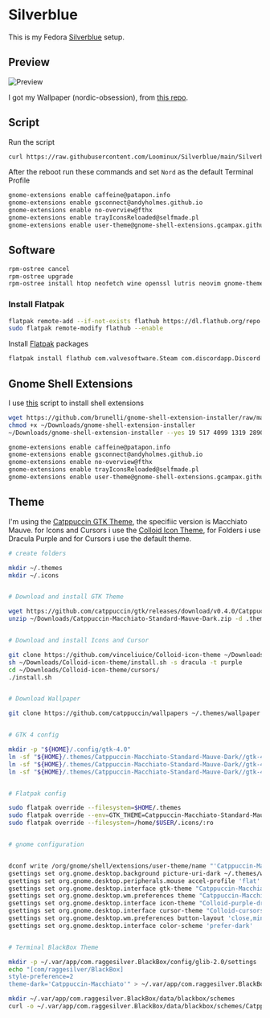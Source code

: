 # Silverblue

This is my Fedora [Silverblue](https://silverblue.fedoraproject.org) setup.

## Preview

![Preview](https://user-images.githubusercontent.com/115210873/199125395-d0ec6b6f-ad1b-4c50-b8fd-4263df1a1789.png)

I got my Wallpaper (nordic-obsession), from [this repo](https://github.com/dxnst/nord-wallpapers).

## Script

Run the script 
```sh
curl https://raw.githubusercontent.com/Loominux/Silverblue/main/Silverblue-setup.sh | sh
```

After the reboot run these commands and set `Nord` as the default Terminal Profile


```sh
gnome-extensions enable caffeine@patapon.info
gnome-extensions enable gsconnect@andyholmes.github.io
gnome-extensions enable no-overview@fthx
gnome-extensions enable trayIconsReloaded@selfmade.pl
gnome-extensions enable user-theme@gnome-shell-extensions.gcampax.github.com
```

## Software

```sh
rpm-ostree cancel
rpm-ostree upgrade
rpm-ostree install htop neofetch wine openssl lutris neovim gnome-themes-standard 
```

### Install Flatpak

```sh
flatpak remote-add --if-not-exists flathub https://dl.flathub.org/repo
sudo flatpak remote-modify flathub --enable
```

Install [Flatpak](https://www.flatpak.org) packages

```sh
flatpak install flathub com.valvesoftware.Steam com.discordapp.Discord com.valvesoftware.Steam.CompatibilityTool.Proton-GE com.raggesilver.BlackBox org.gtk.Gtk3theme.Catppuccin-Mocha-Mauve
```
## Gnome Shell Extensions

I use [this](https://github.com/brunelli/gnome-shell-extension-installer/) script to install shell extensions

```sh
wget https://github.com/brunelli/gnome-shell-extension-installer/raw/master/gnome-shell-extension-installer -P  ~/Downloads/
chmod +x ~/Downloads/gnome-shell-extension-installer
~/Downloads/gnome-shell-extension-installer --yes 19 517 4099 1319 2890 

gnome-extensions enable caffeine@patapon.info
gnome-extensions enable gsconnect@andyholmes.github.io
gnome-extensions enable no-overview@fthx
gnome-extensions enable trayIconsReloaded@selfmade.pl
gnome-extensions enable user-theme@gnome-shell-extensions.gcampax.github.com
```

## Theme

I'm using the [Catppuccin GTK Theme](https://github.com/catppuccin/gtk), the specifiic version is Macchiato Mauve. for Icons and Cursors i use the [Colloid Icon Theme](https://github.com/vinceliuice/Colloid-icon-theme), for Folders i use Dracula Purple and for Cursors i use the default theme.

```sh
# create folders

mkdir ~/.themes
mkdir ~/.icons


# Download and install GTK Theme

wget https://github.com/catppuccin/gtk/releases/download/v0.4.0/Catppuccin-Macchiato-Standard-Mauve-Dark.zip -P ~/Downloads/
unzip ~/Downloads/Catppuccin-Macchiato-Standard-Mauve-Dark.zip -d .themes/


# Download and install Icons and Cursor

git clone https://github.com/vinceliuice/Colloid-icon-theme ~/Downloads/Colloid-icon-theme
sh ~/Downloads/Colloid-icon-theme/install.sh -s dracula -t purple
cd ~/Downloads/Colloid-icon-theme/cursors/
./install.sh


# Download Wallpaper

git clone https://github.com/catppuccin/wallpapers ~/.themes/wallpaper


# GTK 4 config

mkdir -p "${HOME}/.config/gtk-4.0"
ln -sf "${HOME}/.themes/Catppuccin-Macchiato-Standard-Mauve-Dark//gtk-4.0/assets" "${HOME}/.config/gtk-4.0/assets"
ln -sf "${HOME}/.themes/Catppuccin-Macchiato-Standard-Mauve-Dark//gtk-4.0/gtk.css" "${HOME}/.config/gtk-4.0/gtk.css"
ln -sf "${HOME}/.themes/Catppuccin-Macchiato-Standard-Mauve-Dark//gtk-4.0/gtk-dark.css" "${HOME}/.config/gtk-4.0/gtk-dark.css"


# Flatpak config

sudo flatpak override --filesystem=$HOME/.themes
sudo flatpak override --env=GTK_THEME=Catppuccin-Macchiato-Standard-Mauve-Dark
sudo flatpak override --filesystem=/home/$USER/.icons/:ro


# gnome configuration


dconf write /org/gnome/shell/extensions/user-theme/name "'Catppuccin-Macchiato-Standard-Mauve-Dark'"
gsettings set org.gnome.desktop.background picture-uri-dark ~/.themes/wallpaper/minimalistic/gradient-synth-cat.png
gsettings set org.gnome.desktop.peripherals.mouse accel-profile 'flat'
gsettings set org.gnome.desktop.interface gtk-theme "Catppuccin-Macchiato-Standard-Mauve-Dark"
gsettings set org.gnome.desktop.wm.preferences theme "Catppuccin-Macchiato-Standard-Mauve-Dark"
gsettings set org.gnome.desktop.interface icon-theme "Colloid-purple-dracula-dark'"
gsettings set org.gnome.desktop.interface cursor-theme "Colloid-cursors"
gsettings set org.gnome.desktop.wm.preferences button-layout 'close,minimize,maximize:appmenu'
gsettings set org.gnome.desktop.interface color-scheme 'prefer-dark'


# Terminal BlackBox Theme 

mkdir -p ~/.var/app/com.raggesilver.BlackBox/config/glib-2.0/settings
echo "[com/raggesilver/BlackBox]
style-preference=2
theme-dark='Catppuccin-Macchiato'" > ~/.var/app/com.raggesilver.BlackBox/config/glib-2.0/settings/keyfile

mkdir ~/.var/app/com.raggesilver.BlackBox/data/blackbox/schemes
curl -o ~/.var/app/com.raggesilver.BlackBox/data/blackbox/schemes/Catppuccin-Macchiato.json https://raw.githubusercontent.com/catppuccin/blackbox/main/src/Catppuccin-Macchiato.json

```
